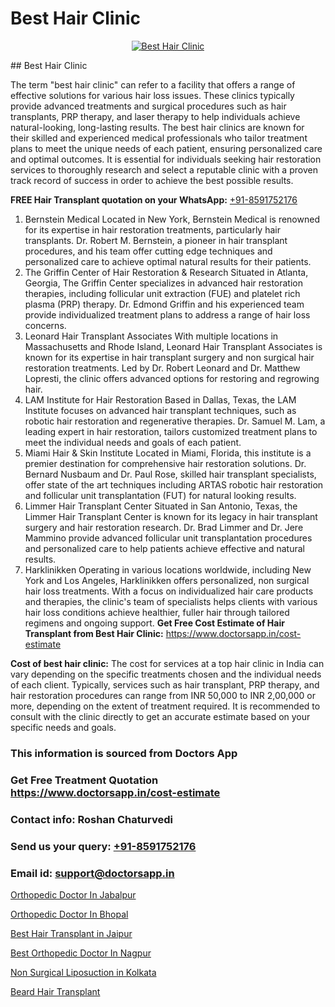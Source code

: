 # Best Hair Clinic

<p align="center">
  <a href="https://doctorsapp.co.in/uploads/treatment_image/Finding%20the%20best%20hair%20clinic.jpg">
    <img src="https://doctorsapp.co.in/treatment/hair-transplant" alt="Best Hair Clinic">
  </a>
</p>
## Best Hair Clinic

The term "best hair clinic" can refer to a facility that offers a range of effective solutions for various hair loss issues. These clinics typically provide advanced treatments and surgical procedures such as hair transplants, PRP therapy, and laser therapy to help individuals achieve natural-looking, long-lasting results. The best hair clinics are known for their skilled and experienced medical professionals who tailor treatment plans to meet the unique needs of each patient, ensuring personalized care and optimal outcomes. It is essential for individuals seeking hair restoration services to thoroughly research and select a reputable clinic with a proven track record of success in order to achieve the best possible results.

**FREE Hair Transplant quotation on your WhatsApp:**  [+91-8591752176](https://api.whatsapp.com/send?phone=8591752176)

1) Bernstein Medical   Located in New York, Bernstein Medical is renowned for its expertise in hair restoration treatments, particularly hair transplants. Dr. Robert M. Bernstein, a pioneer in hair transplant procedures, and his team offer cutting edge techniques and personalized care to achieve optimal natural results for their patients.
2) The Griffin Center of Hair Restoration & Research   Situated in Atlanta, Georgia, The Griffin Center specializes in advanced hair restoration therapies, including follicular unit extraction (FUE) and platelet rich plasma (PRP) therapy. Dr. Edmond Griffin and his experienced team provide individualized treatment plans to address a range of hair loss concerns.
3) Leonard Hair Transplant Associates   With multiple locations in Massachusetts and Rhode Island, Leonard Hair Transplant Associates is known for its expertise in hair transplant surgery and non surgical hair restoration treatments. Led by Dr. Robert Leonard and Dr. Matthew Lopresti, the clinic offers advanced options for restoring and regrowing hair.
4) LAM Institute for Hair Restoration   Based in Dallas, Texas, the LAM Institute focuses on advanced hair transplant techniques, such as robotic hair restoration and regenerative therapies. Dr. Samuel M. Lam, a leading expert in hair restoration, tailors customized treatment plans to meet the individual needs and goals of each patient.
5) Miami Hair & Skin Institute   Located in Miami, Florida, this institute is a premier destination for comprehensive hair restoration solutions. Dr. Bernard Nusbaum and Dr. Paul Rose, skilled hair transplant specialists, offer state of the art techniques including ARTAS robotic hair restoration and follicular unit transplantation (FUT) for natural looking results.
6) Limmer Hair Transplant Center   Situated in San Antonio, Texas, the Limmer Hair Transplant Center is known for its legacy in hair transplant surgery and hair restoration research. Dr. Brad Limmer and Dr. Jere Mammino provide advanced follicular unit transplantation procedures and personalized care to help patients achieve effective and natural results.
7) Harklinikken   Operating in various locations worldwide, including New York and Los Angeles, Harklinikken offers personalized, non surgical hair loss treatments. With a focus on individualized hair care products and therapies, the clinic's team of specialists helps clients with various hair loss conditions achieve healthier, fuller hair through tailored regimens and ongoing support.
**Get Free Cost Estimate of Hair Transplant from Best Hair Clinic:** https://www.doctorsapp.in/cost-estimate

**Cost of best hair clinic:**
The cost for services at a top hair clinic in India can vary depending on the specific treatments chosen and the individual needs of each client. Typically, services such as hair transplant, PRP therapy, and hair restoration procedures can range from INR 50,000 to INR 2,00,000 or more, depending on the extent of treatment required. It is recommended to consult with the clinic directly to get an accurate estimate based on your specific needs and goals.

### This information is sourced from Doctors App 
### Get Free Treatment Quotation https://www.doctorsapp.in/cost-estimate
### Contact info: Roshan Chaturvedi 
### Send us your query: [+91-8591752176](https://api.whatsapp.com/send?phone=8591752176) 
### Email id: support@doctorsapp.in

[Orthopedic Doctor In Jabalpur](https://www.linkedin.com/pulse/orthopedic-doctor-jabalpur-doctorsapp-united-arab-emirates-y0iqe?trackingId=Ff%2BRF0GyvVTDdbesiilqmw%3D%3D&lipi=urn%3Ali%3Apage%3Ad_flagship3_company_admin%3Bc8cvKR%2BzQDObJJNC2LloLw%3D%3D)

[Orthopedic Doctor In Bhopal](https://www.linkedin.com/pulse/orthopedic-doctor-bhopal-knee-replacement-treatment-a2ike?trackingId=PFltbrFis%2F3txpT1RLD9OA%3D%3D&lipi=urn%3Ali%3Apage%3Ad_flagship3_company_admin%3BII%2FSNcWiSiigR90SV5cfEQ%3D%3D)

[Best Hair Transplant in Jaipur](https://medium.com/@manish632504/best-hair-transplant-in-jaipur-e99121db3bcc)

[Best Orthopedic Doctor In Nagpur](https://medium.com/@vimalrana22/best-orthopedic-doctor-in-nagpur-828a7e80d2f9)

[Non Surgical Liposuction in Kolkata](https://doctors-apps.github.io/doctorsapp/non-surgical-liposuction-in-kolkata)

[Beard Hair Transplant](https://doctors-apps.github.io/doctorsapp/beard-hair-transplant)

